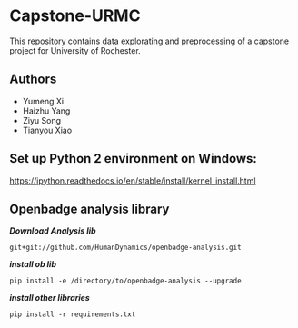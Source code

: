 # Capstone-URMC

This repository contains data explorating and preprocessing of a capstone project for University of Rochester.

## Authors
* Yumeng Xi
* Haizhu Yang
* Ziyu Song
* Tianyou Xiao


## Set up Python 2 environment on Windows:
https://ipython.readthedocs.io/en/stable/install/kernel_install.html

## Openbadge analysis library
***Download Analysis lib***
```
git+git://github.com/HumanDynamics/openbadge-analysis.git
```
***install ob lib***
```
pip install -e /directory/to/openbadge-analysis --upgrade
```
***install other libraries***
```
pip install -r requirements.txt
```
